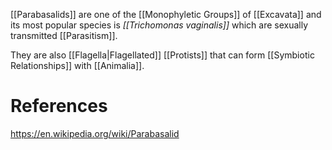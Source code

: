 [[Parabasalids]] are one of the [[Monophyletic Groups]] of [[Excavata]] and its most popular species is *[[Trichomonas vaginalis]]* which are sexually transmitted [[Parasitism]].

They are also [[Flagella|Flagellated]] [[Protists]] that can form [[Symbiotic Relationships]] with [[Animalia]].

# References

https://en.wikipedia.org/wiki/Parabasalid